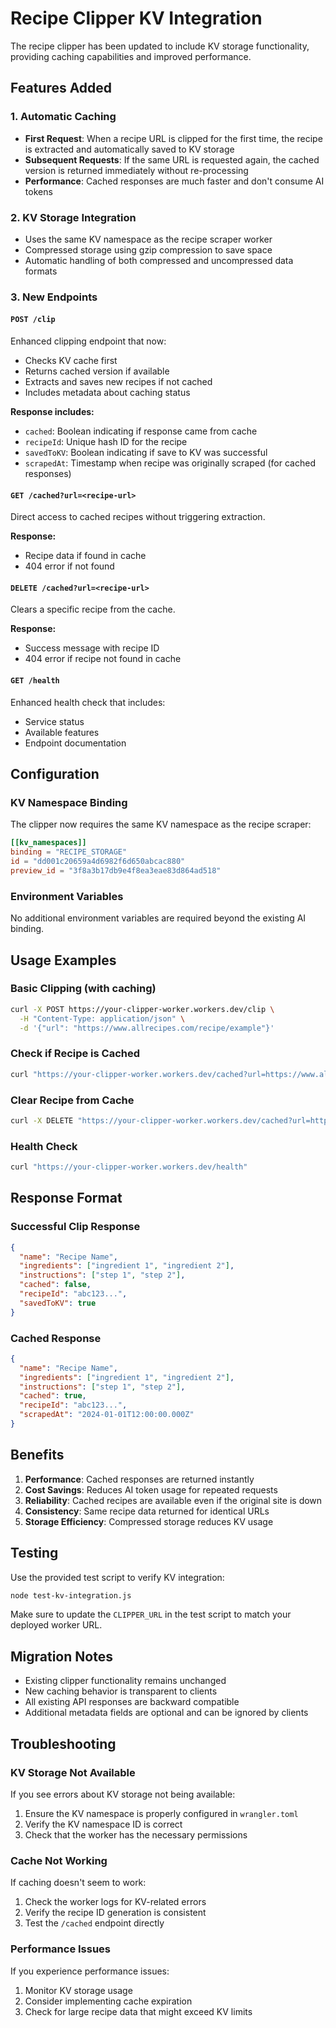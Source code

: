 # Recipe Clipper KV Integration

The recipe clipper has been updated to include KV storage functionality, providing caching capabilities and improved performance.

## Features Added

### 1. Automatic Caching
- **First Request**: When a recipe URL is clipped for the first time, the recipe is extracted and automatically saved to KV storage
- **Subsequent Requests**: If the same URL is requested again, the cached version is returned immediately without re-processing
- **Performance**: Cached responses are much faster and don't consume AI tokens

### 2. KV Storage Integration
- Uses the same KV namespace as the recipe scraper worker
- Compressed storage using gzip compression to save space
- Automatic handling of both compressed and uncompressed data formats

### 3. New Endpoints

#### `POST /clip`
Enhanced clipping endpoint that now:
- Checks KV cache first
- Returns cached version if available
- Extracts and saves new recipes if not cached
- Includes metadata about caching status

**Response includes:**
- `cached`: Boolean indicating if response came from cache
- `recipeId`: Unique hash ID for the recipe
- `savedToKV`: Boolean indicating if save to KV was successful
- `scrapedAt`: Timestamp when recipe was originally scraped (for cached responses)

#### `GET /cached?url=<recipe-url>`
Direct access to cached recipes without triggering extraction.

**Response:**
- Recipe data if found in cache
- 404 error if not found

#### `DELETE /cached?url=<recipe-url>`
Clears a specific recipe from the cache.

**Response:**
- Success message with recipe ID
- 404 error if recipe not found in cache

#### `GET /health`
Enhanced health check that includes:
- Service status
- Available features
- Endpoint documentation

## Configuration

### KV Namespace Binding
The clipper now requires the same KV namespace as the recipe scraper:

```toml
[[kv_namespaces]]
binding = "RECIPE_STORAGE"
id = "dd001c20659a4d6982f6d650abcac880"
preview_id = "3f8a3b17db9e4f8ea3eae83d864ad518"
```

### Environment Variables
No additional environment variables are required beyond the existing AI binding.

## Usage Examples

### Basic Clipping (with caching)
```bash
curl -X POST https://your-clipper-worker.workers.dev/clip \
  -H "Content-Type: application/json" \
  -d '{"url": "https://www.allrecipes.com/recipe/example"}'
```

### Check if Recipe is Cached
```bash
curl "https://your-clipper-worker.workers.dev/cached?url=https://www.allrecipes.com/recipe/example"
```

### Clear Recipe from Cache
```bash
curl -X DELETE "https://your-clipper-worker.workers.dev/cached?url=https://www.allrecipes.com/recipe/example"
```

### Health Check
```bash
curl "https://your-clipper-worker.workers.dev/health"
```

## Response Format

### Successful Clip Response
```json
{
  "name": "Recipe Name",
  "ingredients": ["ingredient 1", "ingredient 2"],
  "instructions": ["step 1", "step 2"],
  "cached": false,
  "recipeId": "abc123...",
  "savedToKV": true
}
```

### Cached Response
```json
{
  "name": "Recipe Name",
  "ingredients": ["ingredient 1", "ingredient 2"],
  "instructions": ["step 1", "step 2"],
  "cached": true,
  "recipeId": "abc123...",
  "scrapedAt": "2024-01-01T12:00:00.000Z"
}
```

## Benefits

1. **Performance**: Cached responses are returned instantly
2. **Cost Savings**: Reduces AI token usage for repeated requests
3. **Reliability**: Cached recipes are available even if the original site is down
4. **Consistency**: Same recipe data returned for identical URLs
5. **Storage Efficiency**: Compressed storage reduces KV usage

## Testing

Use the provided test script to verify KV integration:

```bash
node test-kv-integration.js
```

Make sure to update the `CLIPPER_URL` in the test script to match your deployed worker URL.

## Migration Notes

- Existing clipper functionality remains unchanged
- New caching behavior is transparent to clients
- All existing API responses are backward compatible
- Additional metadata fields are optional and can be ignored by clients

## Troubleshooting

### KV Storage Not Available
If you see errors about KV storage not being available:
1. Ensure the KV namespace is properly configured in `wrangler.toml`
2. Verify the KV namespace ID is correct
3. Check that the worker has the necessary permissions

### Cache Not Working
If caching doesn't seem to work:
1. Check the worker logs for KV-related errors
2. Verify the recipe ID generation is consistent
3. Test the `/cached` endpoint directly

### Performance Issues
If you experience performance issues:
1. Monitor KV storage usage
2. Consider implementing cache expiration
3. Check for large recipe data that might exceed KV limits

